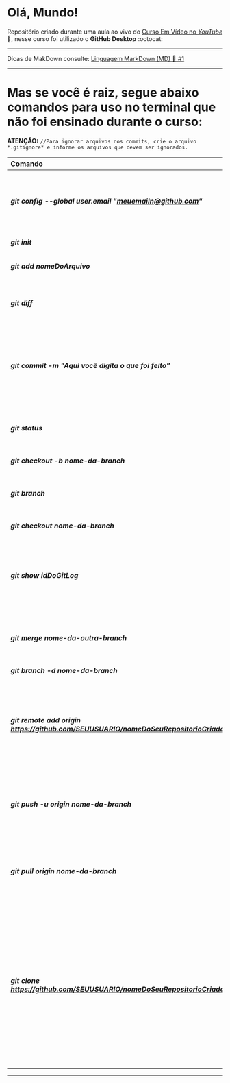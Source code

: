 # Olá, Mundo!

Repositório criado durante uma aula ao vivo do [Curso Em Vídeo no *YouTube*](https://www.youtube.com/watch?v=xEKo29OWILE&list=PLHz_AreHm4dm7ZULPAmadvNhH6vk9oNZA) 🖖, nesse curso foi utilizado o **GitHub Desktop** :octocat:

***
Dicas de MakDown consulte: [Linguagem MarkDown (MD) 💖 #1](https://github.com/WillianROM/CursoEmVideo---cursoGit-GitHub/issues/1)
***


# Mas se você é raiz, segue abaixo comandos para uso no terminal que não foi ensinado durante o curso:

__ATENÇÃO:__ `//Para ignorar arquivos nos commits, crie o arquivo *.gitignore* e informe os arquivos que devem ser ignorados.`

Comando|Descrição
:--|:--
__*git config --global user.email "meuemailn@github.com"*__ | Para configurar no Git o seu e-mail eo GitHub, para que os repositórios possam se comunicar;
__*git init*__ | Para criar repositório local;
__*git add nomeDoArquivo*__ | Para adicionar arquivos ao repositório local;
__*git diff*__ | Para ver quais foram as alterações do arquivo antes de fazer _commit_;
__*git commit -m "Aqui você digita o que foi feito"*__ | Para commitar, colocar definitivamente os arquivos no repósitório local, deve ser feito depois do *git add nomeDoArquivo*;
__*git status*__ | Para mostrar quais foram as alterações realizadas no arquivo;
__*git checkout -b nome-da-branch*__ | Para criar uma nova branch;
__*git branch*__ | Para ver todos os branchs e saber em qual branch você está;
__*git checkout nome-da-branch*__ | Para mudar de branch;
__*git show idDoGitLog*__ | Para ver as alterações do commit, primeiro no *git log* copie o id e utilize nesse comando no lugar de idDoGitLog;
__*git merge nome-da-outra-branch*__ | Pegar modificações de outra branch e levar para a branch atual;
__*git branch -d nome-da-branch*__ | Para deletar a branch;
__*git remote add origin https://github.com/SEUUSUARIO/nomeDoSeuRepositorioCriadoNoGitHub*__ | Após criar manualmente um repositório no GitHub, faça a conexão do repositório local (Git) com o repositório remoto (GitHub);
__*git push -u origin nome-da-branch*__ | Para enviar os dados da branch (códigos e arquivos) do repositório local (Git) para o repositório remoto (GitHub)
__*git pull origin nome-da-branch*__ | Para verificar alterações no repositório remoto (GitHub) e enviar para o repositório local (Git)
__*git clone https://github.com/SEUUSUARIO/nomeDoSeuRepositorioCriadoNoGitHub.git*__ | Para fazer cópia do repositório remoto (GitHub) para o repositório local. ·· Na pasta selecionada clique com o botão direito do mouse e selecione __*Git Bash Here*__ para abrir o terminal do Git. ·· **ATENÇÃO:** Depois do endereço do repositório, tem colocar **.git**

---



